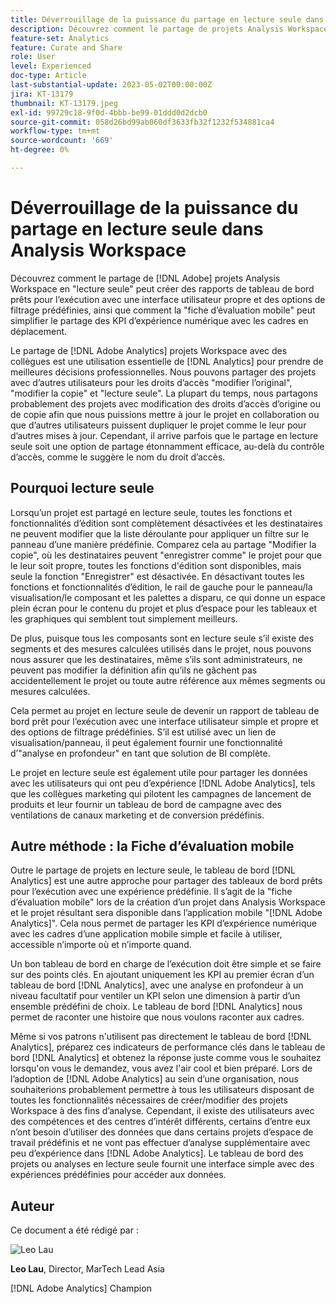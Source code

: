 ```yaml
---
title: Déverrouillage de la puissance du partage en lecture seule dans Analysis Workspace
description: Découvrez comment le partage de projets Analysis Workspace en "lecture seule" peut créer des rapports de tableau de bord prêts pour l’exécution avec une interface utilisateur propre et des options de filtrage prédéfinies, ainsi que comment la "fiche d’évaluation mobile" peut simplifier le partage des KPI d’expérience numérique avec les cadres en déplacement.
feature-set: Analytics
feature: Curate and Share
role: User
level: Experienced
doc-type: Article
last-substantial-update: 2023-05-02T00:00:00Z
jira: KT-13179
thumbnail: KT-13179.jpeg
exl-id: 99729c18-9f0d-4bbb-be99-01ddd0d2dcb0
source-git-commit: 058d26bd99ab060df3633fb32f1232f534881ca4
workflow-type: tm+mt
source-wordcount: '669'
ht-degree: 0%

---
```


# Déverrouillage de la puissance du partage en lecture seule dans Analysis Workspace

Découvrez comment le partage de [!DNL Adobe] projets Analysis Workspace en &quot;lecture seule&quot; peut créer des rapports de tableau de bord prêts pour l’exécution avec une interface utilisateur propre et des options de filtrage prédéfinies, ainsi que comment la &quot;fiche d’évaluation mobile&quot; peut simplifier le partage des KPI d’expérience numérique avec les cadres en déplacement.

Le partage de [!DNL Adobe Analytics] projets Workspace avec des collègues est une utilisation essentielle de [!DNL Analytics] pour prendre de meilleures décisions professionnelles. Nous pouvons partager des projets avec d’autres utilisateurs pour les droits d’accès &quot;modifier l’original&quot;, &quot;modifier la copie&quot; et &quot;lecture seule&quot;. La plupart du temps, nous partagons probablement des projets avec modification des droits d’accès d’origine ou de copie afin que nous puissions mettre à jour le projet en collaboration ou que d’autres utilisateurs puissent dupliquer le projet comme le leur pour d’autres mises à jour. Cependant, il arrive parfois que le partage en lecture seule soit une option de partage étonnamment efficace, au-delà du contrôle d’accès, comme le suggère le nom du droit d’accès.

## Pourquoi lecture seule

Lorsqu’un projet est partagé en lecture seule, toutes les fonctions et fonctionnalités d’édition sont complètement désactivées et les destinataires ne peuvent modifier que la liste déroulante pour appliquer un filtre sur le panneau d’une manière prédéfinie. Comparez cela au partage &quot;Modifier la copie&quot;, où les destinataires peuvent &quot;enregistrer comme&quot; le projet pour que le leur soit propre, toutes les fonctions d&#39;édition sont disponibles, mais seule la fonction &quot;Enregistrer&quot; est désactivée. En désactivant toutes les fonctions et fonctionnalités d’édition, le rail de gauche pour le panneau/la visualisation/le composant et les palettes a disparu, ce qui donne un espace plein écran pour le contenu du projet et plus d’espace pour les tableaux et les graphiques qui semblent tout simplement meilleurs.

De plus, puisque tous les composants sont en lecture seule s’il existe des segments et des mesures calculées utilisés dans le projet, nous pouvons nous assurer que les destinataires, même s’ils sont administrateurs, ne peuvent pas modifier la définition afin qu’ils ne gâchent pas accidentellement le projet ou toute autre référence aux mêmes segments ou mesures calculées.

Cela permet au projet en lecture seule de devenir un rapport de tableau de bord prêt pour l’exécution avec une interface utilisateur simple et propre et des options de filtrage prédéfinies. S’il est utilisé avec un lien de visualisation/panneau, il peut également fournir une fonctionnalité d’&quot;analyse en profondeur&quot; en tant que solution de BI complète.

Le projet en lecture seule est également utile pour partager les données avec les utilisateurs qui ont peu d’expérience [!DNL Adobe Analytics], tels que les collègues marketing qui pilotent les campagnes de lancement de produits et leur fournir un tableau de bord de campagne avec des ventilations de canaux marketing et de conversion prédéfinis.

## Autre méthode : la Fiche d’évaluation mobile

Outre le partage de projets en lecture seule, le tableau de bord [!DNL Analytics] est une autre approche pour partager des tableaux de bord prêts pour l’exécution avec une expérience prédéfinie. Il s’agit de la &quot;fiche d’évaluation mobile&quot; lors de la création d’un projet dans Analysis Workspace et le projet résultant sera disponible dans l’application mobile &quot;[!DNL Adobe Analytics]&quot;. Cela nous permet de partager les KPI d’expérience numérique avec les cadres d’une application mobile simple et facile à utiliser, accessible n’importe où et n’importe quand.

Un bon tableau de bord en charge de l’exécution doit être simple et se faire sur des points clés. En ajoutant uniquement les KPI au premier écran d’un tableau de bord [!DNL Analytics], avec une analyse en profondeur à un niveau facultatif pour ventiler un KPI selon une dimension à partir d’un ensemble prédéfini de choix. Le tableau de bord [!DNL Analytics] nous permet de raconter une histoire que nous voulons raconter aux cadres.

Même si vos patrons n&#39;utilisent pas directement le tableau de bord [!DNL Analytics], préparez ces indicateurs de performance clés dans le tableau de bord [!DNL Analytics] et obtenez la réponse juste comme vous le souhaitez lorsqu&#39;on vous le demandez, vous avez l&#39;air cool et bien préparé.
Lors de l’adoption de [!DNL Adobe Analytics] au sein d’une organisation, nous souhaiterions probablement permettre à tous les utilisateurs disposant de toutes les fonctionnalités nécessaires de créer/modifier des projets Workspace à des fins d’analyse. Cependant, il existe des utilisateurs avec des compétences et des centres d’intérêt différents, certains d’entre eux n’ont besoin d’utiliser des données que dans certains projets d’espace de travail prédéfinis et ne vont pas effectuer d’analyse supplémentaire avec peu d’expérience dans [!DNL Adobe Analytics]. Le tableau de bord des projets ou analyses en lecture seule fournit une interface simple avec des expériences prédéfinies pour accéder aux données.

## Auteur

Ce document a été rédigé par :

![Leo Lau](assets/leo_headshot.png)

**Leo Lau**, Director, MarTech Lead Asia

[!DNL Adobe Analytics] Champion
